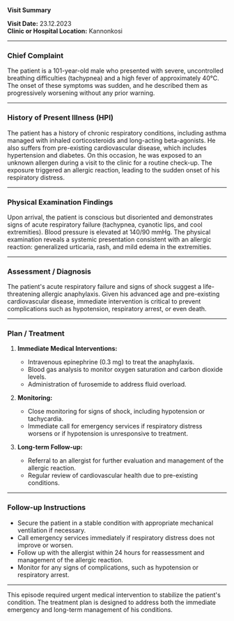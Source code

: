 

**Visit Summary**

**Visit Date:** 23.12.2023  
**Clinic or Hospital Location:** Kannonkosi  

---

### **Chief Complaint**
The patient is a 101-year-old male who presented with severe, uncontrolled breathing difficulties (tachypnea) and a high fever of approximately 40°C. The onset of these symptoms was sudden, and he described them as progressively worsening without any prior warning.

---

### **History of Present Illness (HPI)**
The patient has a history of chronic respiratory conditions, including asthma managed with inhaled corticosteroids and long-acting beta-agonists. He also suffers from pre-existing cardiovascular disease, which includes hypertension and diabetes. On this occasion, he was exposed to an unknown allergen during a visit to the clinic for a routine check-up. The exposure triggered an allergic reaction, leading to the sudden onset of his respiratory distress.

---

### **Physical Examination Findings**
Upon arrival, the patient is conscious but disoriented and demonstrates signs of acute respiratory failure (tachypnea, cyanotic lips, and cool extremities). Blood pressure is elevated at 140/90 mmHg. The physical examination reveals a systemic presentation consistent with an allergic reaction: generalized urticaria, rash, and mild edema in the extremities.

---

### **Assessment / Diagnosis**
The patient's acute respiratory failure and signs of shock suggest a life-threatening allergic anaphylaxis. Given his advanced age and pre-existing cardiovascular disease, immediate intervention is critical to prevent complications such as hypotension, respiratory arrest, or even death.

---

### **Plan / Treatment**
1. **Immediate Medical Interventions:**
   - Intravenous epinephrine (0.3 mg) to treat the anaphylaxis.
   - Blood gas analysis to monitor oxygen saturation and carbon dioxide levels.
   - Administration of furosemide to address fluid overload.

2. **Monitoring:**
   - Close monitoring for signs of shock, including hypotension or tachycardia.
   - Immediate call for emergency services if respiratory distress worsens or if hypotension is unresponsive to treatment.

3. **Long-term Follow-up:**
   - Referral to an allergist for further evaluation and management of the allergic reaction.
   - Regular review of cardiovascular health due to pre-existing conditions.

---

### **Follow-up Instructions**
- Secure the patient in a stable condition with appropriate mechanical ventilation if necessary.
- Call emergency services immediately if respiratory distress does not improve or worsen.
- Follow up with the allergist within 24 hours for reassessment and management of the allergic reaction.
- Monitor for any signs of complications, such as hypotension or respiratory arrest.

---

This episode required urgent medical intervention to stabilize the patient's condition. The treatment plan is designed to address both the immediate emergency and long-term management of his conditions.